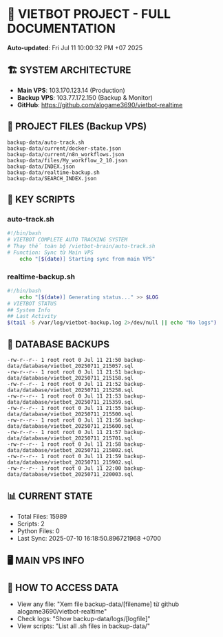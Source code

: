 # 🤖 VIETBOT PROJECT - FULL DOCUMENTATION
**Auto-updated**: Fri Jul 11 10:00:32 PM +07 2025

## 🏗️ SYSTEM ARCHITECTURE
- **Main VPS**: 103.170.123.14 (Production)
- **Backup VPS**: 103.77.172.150 (Backup & Monitor)
- **GitHub**: https://github.com/alogame3690/vietbot-realtime

## 📁 PROJECT FILES (Backup VPS)
```
backup-data/auto-track.sh
backup-data/current/docker-state.json
backup-data/current/n8n_workflows.json
backup-data/files/My_workflow_2_10.json
backup-data/INDEX.json
backup-data/realtime-backup.sh
backup-data/SEARCH_INDEX.json
```

## 🔧 KEY SCRIPTS
### auto-track.sh
```bash
#!/bin/bash
# VIETBOT COMPLETE AUTO TRACKING SYSTEM
# Thay thế toàn bộ /vietbot-brain/auto-track.sh
# Function: Sync từ Main VPS
    echo "[$(date)] Starting sync from main VPS"
```
### realtime-backup.sh
```bash
#!/bin/bash
    echo "[$(date)] Generating status..." >> $LOG
# VIETBOT STATUS
## System Info
## Last Activity
$(tail -5 /var/log/vietbot-backup.log 2>/dev/null || echo "No logs")
```

## 💾 DATABASE BACKUPS
```
-rw-r--r-- 1 root root 0 Jul 11 21:50 backup-data/database/vietbot_20250711_215057.sql
-rw-r--r-- 1 root root 0 Jul 11 21:51 backup-data/database/vietbot_20250711_215158.sql
-rw-r--r-- 1 root root 0 Jul 11 21:52 backup-data/database/vietbot_20250711_215258.sql
-rw-r--r-- 1 root root 0 Jul 11 21:53 backup-data/database/vietbot_20250711_215359.sql
-rw-r--r-- 1 root root 0 Jul 11 21:55 backup-data/database/vietbot_20250711_215500.sql
-rw-r--r-- 1 root root 0 Jul 11 21:56 backup-data/database/vietbot_20250711_215600.sql
-rw-r--r-- 1 root root 0 Jul 11 21:57 backup-data/database/vietbot_20250711_215701.sql
-rw-r--r-- 1 root root 0 Jul 11 21:58 backup-data/database/vietbot_20250711_215802.sql
-rw-r--r-- 1 root root 0 Jul 11 21:59 backup-data/database/vietbot_20250711_215902.sql
-rw-r--r-- 1 root root 0 Jul 11 22:00 backup-data/database/vietbot_20250711_220003.sql
```

## 📊 CURRENT STATE
- Total Files: 15989
- Scripts: 2
- Python Files: 0
- Last Sync: 2025-07-10 16:18:50.896721968 +0700

## 🖥️ MAIN VPS INFO


## 🚨 HOW TO ACCESS DATA
- View any file: "Xem file backup-data/[filename] từ github alogame3690/vietbot-realtime"
- Check logs: "Show backup-data/logs/[logfile]"
- View scripts: "List all .sh files in backup-data/"
